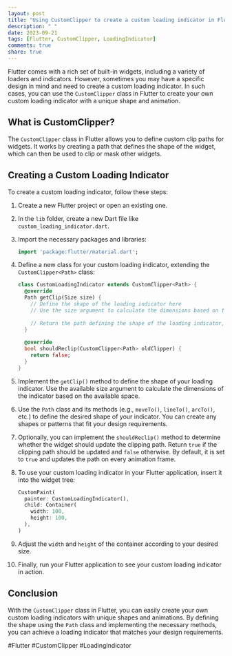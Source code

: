 ```yaml
---
layout: post
title: "Using CustomClipper to create a custom loading indicator in Flutter"
description: " "
date: 2023-09-21
tags: [Flutter, CustomClipper, LoadingIndicator]
comments: true
share: true
---
```


Flutter comes with a rich set of built-in widgets, including a variety of loaders and indicators. However, sometimes you may have a specific design in mind and need to create a custom loading indicator. In such cases, you can use the `CustomClipper` class in Flutter to create your own custom loading indicator with a unique shape and animation.

## What is CustomClipper?

The `CustomClipper` class in Flutter allows you to define custom clip paths for widgets. It works by creating a path that defines the shape of the widget, which can then be used to clip or mask other widgets.

## Creating a Custom Loading Indicator

To create a custom loading indicator, follow these steps:

1. Create a new Flutter project or open an existing one.

2. In the `lib` folder, create a new Dart file like `custom_loading_indicator.dart`.

3. Import the necessary packages and libraries:
   ```dart
   import 'package:flutter/material.dart';
   ```

4. Define a new class for your custom loading indicator, extending the `CustomClipper<Path>` class:
   ```dart
   class CustomLoadingIndicator extends CustomClipper<Path> {
     @override
     Path getClip(Size size) {
       // Define the shape of the loading indicator here
       // Use the size argument to calculate the dimensions based on the available space
  
       // Return the path defining the shape of the loading indicator, using methods of the Path class
     }
  
     @override
     bool shouldReclip(CustomClipper<Path> oldClipper) {
       return false;
     }
   }
   ```

5. Implement the `getClip()` method to define the shape of your loading indicator. Use the available size argument to calculate the dimensions of the indicator based on the available space.

6. Use the `Path` class and its methods (e.g., `moveTo()`, `lineTo()`, `arcTo()`, etc.) to define the desired shape of your indicator. You can create any shapes or patterns that fit your design requirements.

7. Optionally, you can implement the `shouldReclip()` method to determine whether the widget should update the clipping path. Return `true` if the clipping path should be updated and `false` otherwise. By default, it is set to `true` and updates the path on every animation frame.

8. To use your custom loading indicator in your Flutter application, insert it into the widget tree:
   ```dart
   CustomPaint(
     painter: CustomLoadingIndicator(),
     child: Container(
       width: 100,
       height: 100,
     ),
   )
   ```

9. Adjust the `width` and `height` of the container according to your desired size.

10. Finally, run your Flutter application to see your custom loading indicator in action.

## Conclusion

With the `CustomClipper` class in Flutter, you can easily create your own custom loading indicators with unique shapes and animations. By defining the shape using the `Path` class and implementing the necessary methods, you can achieve a loading indicator that matches your design requirements.

#Flutter #CustomClipper #LoadingIndicator